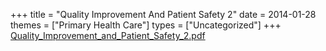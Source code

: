 +++
title = "Quality Improvement And Patient Safety 2"
date = 2014-01-28
themes = ["Primary Health Care"]
types = ["Uncategorized"]
+++
[Quality\_Improvement\_and\_Patient\_Safety\_2.pdf](/files/Quality_Improvement_and_Patient_Safety_2.pdf)
